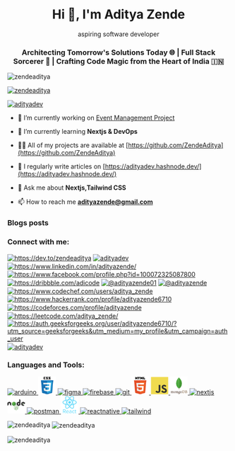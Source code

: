 <h1 align="center">Hi 👋, I'm Aditya Zende</h1>
<p align="center">aspiring software developer</p>
<h3 align="center">Architecting Tomorrow's Solutions Today 🌐 | Full Stack Sorcerer 🚀 | Crafting Code Magic from the Heart of India 🇮🇳</h3>

<p align="left"> <img src="https://komarev.com/ghpvc/?username=zendeaditya&label=Profile%20views&color=0e75b6&style=flat" alt="zendeaditya" /> </p>

<p align="left"> <a href="https://github.com/ryo-ma/github-profile-trophy"><img src="https://github-profile-trophy.vercel.app/?username=zendeaditya" alt="zendeaditya" /></a> </p>

<p align="left"> <a href="https://twitter.com/adityadev" target="blank"><img src="https://img.shields.io/twitter/follow/adityadev?logo=twitter&style=for-the-badge" alt="adityadev" /></a> </p>

- 🔭 I’m currently working on [Event Management Project](https://github.com/ZendeAditya/Event-management-nextjs14)

- 🌱 I’m currently learning **Nextjs & DevOps**

- 👨‍💻 All of my projects are available at [https://github.com/ZendeAditya](https://github.com/ZendeAditya)

- 📝 I regularly write articles on [https://adityadev.hashnode.dev/](https://adityadev.hashnode.dev/)

- 💬 Ask me about **Nextjs,Tailwind CSS**

- 📫 How to reach me **adityazende@gmail.com**

### Blogs posts
<!-- BLOG-POST-LIST:START -->
<!-- BLOG-POST-LIST:END -->

<h3 align="left">Connect with me:</h3>
<p align="left">
<a href="https://dev.to/zendeaditya" target="blank"><img align="center" src="https://raw.githubusercontent.com/rahuldkjain/github-profile-readme-generator/master/src/images/icons/Social/devto.svg" alt="https://dev.to/zendeaditya" height="30" width="40" /></a>
<a href="https://twitter.com/adityadev" target="blank"><img align="center" src="https://raw.githubusercontent.com/rahuldkjain/github-profile-readme-generator/master/src/images/icons/Social/twitter.svg" alt="adityadev" height="30" width="40" /></a>
<a href="https://www.linkedin.com/in/adityazende/" target="blank"><img align="center" src="https://raw.githubusercontent.com/rahuldkjain/github-profile-readme-generator/master/src/images/icons/Social/linked-in-alt.svg" alt="https://www.linkedin.com/in/adityazende/" height="30" width="40" /></a>
<a href="https://www.facebook.com/profile.php?id=100072325087800" target="blank"><img align="center" src="https://raw.githubusercontent.com/rahuldkjain/github-profile-readme-generator/master/src/images/icons/Social/facebook.svg" alt="https://www.facebook.com/profile.php?id=100072325087800" height="30" width="40" /></a>
<a href="https://dribbble.com/adicode" target="blank"><img align="center" src="https://raw.githubusercontent.com/rahuldkjain/github-profile-readme-generator/master/src/images/icons/Social/dribbble.svg" alt="https://dribbble.com/adicode" height="30" width="40" /></a>
<a href="https://hashnode.com/@adityazende01" target="blank"><img align="center" src="https://raw.githubusercontent.com/rahuldkjain/github-profile-readme-generator/master/src/images/icons/Social/hashnode.svg" alt="@adityazende01" height="30" width="40" /></a>
<a href="https://medium.com/@adityazende" target="blank"><img align="center" src="https://raw.githubusercontent.com/rahuldkjain/github-profile-readme-generator/master/src/images/icons/Social/medium.svg" alt="@adityazende" height="30" width="40" /></a>
<a href="https://www.codechef.com/users/aditya_zende" target="blank"><img align="center" src="https://cdn.jsdelivr.net/npm/simple-icons@3.1.0/icons/codechef.svg" alt="https://www.codechef.com/users/aditya_zende" height="30" width="40" /></a>
<a href="https://www.hackerrank.com/profile/adityazende6710" target="blank"><img align="center" src="https://raw.githubusercontent.com/rahuldkjain/github-profile-readme-generator/master/src/images/icons/Social/hackerrank.svg" alt="https://www.hackerrank.com/profile/adityazende6710" height="30" width="40" /></a>
<a href="https://codeforces.com/profile/adityazende" target="blank"><img align="center" src="https://raw.githubusercontent.com/rahuldkjain/github-profile-readme-generator/master/src/images/icons/Social/codeforces.svg" alt="https://codeforces.com/profile/adityazende" height="30" width="40" /></a>
<a href="https://leetcode.com/aditya_zende/" target="blank"><img align="center" src="https://raw.githubusercontent.com/rahuldkjain/github-profile-readme-generator/master/src/images/icons/Social/leet-code.svg" alt="https://leetcode.com/aditya_zende/" height="30" width="40" /></a>
<a href="https://auth.geeksforgeeks.org/user/adityazende6710/?utm_source=geeksforgeeks&utm_medium=my_profile&utm_campaign=auth_user" target="blank"><img align="center" src="https://raw.githubusercontent.com/rahuldkjain/github-profile-readme-generator/master/src/images/icons/Social/geeks-for-geeks.svg" alt="https://auth.geeksforgeeks.org/user/adityazende6710/?utm_source=geeksforgeeks&utm_medium=my_profile&utm_campaign=auth_user" height="30" width="40" /></a>
<a href="https://discord.gg/adityadev" target="blank"><img align="center" src="https://raw.githubusercontent.com/rahuldkjain/github-profile-readme-generator/master/src/images/icons/Social/discord.svg" alt="adityadev" height="30" width="40" /></a>
</p>

<h3 align="left">Languages and Tools:</h3>
<p align="left"> <a href="https://www.arduino.cc/" target="_blank" rel="noreferrer"> <img src="https://cdn.worldvectorlogo.com/logos/arduino-1.svg" alt="arduino" width="40" height="40"/> </a> <a href="https://www.w3schools.com/css/" target="_blank" rel="noreferrer"> <img src="https://raw.githubusercontent.com/devicons/devicon/master/icons/css3/css3-original-wordmark.svg" alt="css3" width="40" height="40"/> </a> <a href="https://www.figma.com/" target="_blank" rel="noreferrer"> <img src="https://www.vectorlogo.zone/logos/figma/figma-icon.svg" alt="figma" width="40" height="40"/> </a> <a href="https://firebase.google.com/" target="_blank" rel="noreferrer"> <img src="https://www.vectorlogo.zone/logos/firebase/firebase-icon.svg" alt="firebase" width="40" height="40"/> </a> <a href="https://git-scm.com/" target="_blank" rel="noreferrer"> <img src="https://www.vectorlogo.zone/logos/git-scm/git-scm-icon.svg" alt="git" width="40" height="40"/> </a> <a href="https://www.w3.org/html/" target="_blank" rel="noreferrer"> <img src="https://raw.githubusercontent.com/devicons/devicon/master/icons/html5/html5-original-wordmark.svg" alt="html5" width="40" height="40"/> </a> <a href="https://developer.mozilla.org/en-US/docs/Web/JavaScript" target="_blank" rel="noreferrer"> <img src="https://raw.githubusercontent.com/devicons/devicon/master/icons/javascript/javascript-original.svg" alt="javascript" width="40" height="40"/> </a> <a href="https://www.mongodb.com/" target="_blank" rel="noreferrer"> <img src="https://raw.githubusercontent.com/devicons/devicon/master/icons/mongodb/mongodb-original-wordmark.svg" alt="mongodb" width="40" height="40"/> </a> <a href="https://nextjs.org/" target="_blank" rel="noreferrer"> <img src="https://cdn.worldvectorlogo.com/logos/nextjs-2.svg" alt="nextjs" width="40" height="40"/> </a> <a href="https://nodejs.org" target="_blank" rel="noreferrer"> <img src="https://raw.githubusercontent.com/devicons/devicon/master/icons/nodejs/nodejs-original-wordmark.svg" alt="nodejs" width="40" height="40"/> </a> <a href="https://postman.com" target="_blank" rel="noreferrer"> <img src="https://www.vectorlogo.zone/logos/getpostman/getpostman-icon.svg" alt="postman" width="40" height="40"/> </a> <a href="https://reactjs.org/" target="_blank" rel="noreferrer"> <img src="https://raw.githubusercontent.com/devicons/devicon/master/icons/react/react-original-wordmark.svg" alt="react" width="40" height="40"/> </a> <a href="https://reactnative.dev/" target="_blank" rel="noreferrer"> <img src="https://reactnative.dev/img/header_logo.svg" alt="reactnative" width="40" height="40"/> </a> <a href="https://tailwindcss.com/" target="_blank" rel="noreferrer"> <img src="https://www.vectorlogo.zone/logos/tailwindcss/tailwindcss-icon.svg" alt="tailwind" width="40" height="40"/> </a> </p>

<p><img align="left" src="https://github-readme-stats.vercel.app/api/top-langs?username=zendeaditya&show_icons=true&locale=en&layout=compact" alt="zendeaditya" /></p>

<p>&nbsp;<img align="center" src="https://github-readme-stats.vercel.app/api?username=zendeaditya&show_icons=true&locale=en" alt="zendeaditya" /></p>

<p><img align="center" src="https://github-readme-streak-stats.herokuapp.com/?user=zendeaditya&" alt="zendeaditya" /></p>
